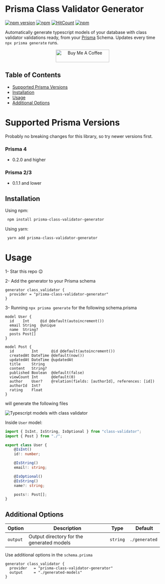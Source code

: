 # Prisma Class Validator Generator

[![npm version](https://badge.fury.io/js/prisma-class-validator-generator.svg)](https://badge.fury.io/js/prisma-class-validator-generator)
[![npm](https://img.shields.io/npm/dt/prisma-class-validator-generator.svg)](https://www.npmjs.com/package/prisma-class-validator-generator)
[![HitCount](https://hits.dwyl.com/omar-dulaimi/prisma-class-validator-generator.svg?style=flat)](http://hits.dwyl.com/omar-dulaimi/prisma-class-validator-generator)
[![npm](https://img.shields.io/npm/l/prisma-class-validator-generator.svg)](LICENSE)

Automatically generate typescript models of your database with class validator validations ready, from your [Prisma](https://github.com/prisma/prisma) Schema. Updates every time `npx prisma generate` runs.

<p align="center">
  <a href="https://www.buymeacoffee.com/omardulaimi">
    <img src="https://cdn.buymeacoffee.com/buttons/default-black.png" alt="Buy Me A Coffee" height="41" width="174">
  </a>
</p>

## Table of Contents

- [Supported Prisma Versions](#supported-prisma-versions)
- [Installation](#installing)
- [Usage](#usage)
- [Additional Options](#additional-options)

# Supported Prisma Versions

Probably no breaking changes for this library, so try newer versions first.

### Prisma 4

- 0.2.0 and higher

### Prisma 2/3

- 0.1.1 and lower

## Installation

Using npm:

```bash
 npm install prisma-class-validator-generator
```

Using yarn:

```bash
 yarn add prisma-class-validator-generator
```

# Usage

1- Star this repo 😉

2- Add the generator to your Prisma schema

```prisma
generator class_validator {
  provider = "prisma-class-validator-generator"
}
```

3- Running `npx prisma generate` for the following schema.prisma

```prisma
model User {
  id    Int     @id @default(autoincrement())
  email String  @unique
  name  String?
  posts Post[]
}

model Post {
  id        Int      @id @default(autoincrement())
  createdAt DateTime @default(now())
  updatedAt DateTime @updatedAt
  title     String
  content   String?
  published Boolean  @default(false)
  viewCount Int      @default(0)
  author    User?    @relation(fields: [authorId], references: [id])
  authorId  Int?
  rating    Float
}
```

will generate the following files

![Typescript models with class validator](https://raw.githubusercontent.com/omar-dulaimi/prisma-class-validator-generator/master/classValidatorModels.png)

Inside `User` model:

```ts
import { IsInt, IsString, IsOptional } from "class-validator";
import { Post } from "./";

export class User {
    @IsInt()
    id!: number;

    @IsString()
    email!: string;

    @IsOptional()
    @IsString()
    name?: string;

    posts!: Post[];
}

```

## Additional Options

| Option   |  Description                              | Type     |  Default      |
| -------- | ----------------------------------------- | -------- | ------------- |
| `output` | Output directory for the generated models | `string` | `./generated` |

Use additional options in the `schema.prisma`

```prisma
generator class_validator {
  provider   = "prisma-class-validator-generator"
  output     = "./generated-models"
}
```
